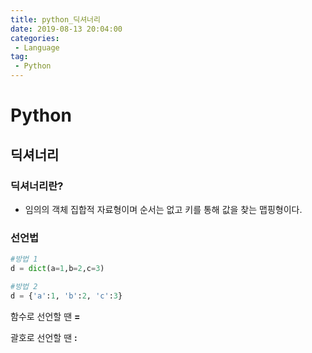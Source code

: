 ```yaml
---
title: python_딕셔너리
date: 2019-08-13 20:04:00
categories:
 - Language
tag:
 - Python
---
```


# Python

## 딕셔너리

### 딕셔너리란?

- 임의의 객체 집합적 자료형이며 순서는 없고 키를 통해 값을 찾는 맵핑형이다.



### 선언법

```python
#방법 1
d = dict(a=1,b=2,c=3)

#방법 2
d = {'a':1, 'b':2, 'c':3}
```

함수로 선언할 땐       **=**

괄호로 선언할 땐       **:**